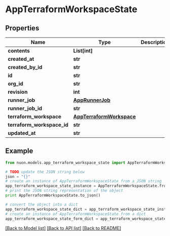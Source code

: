 # AppTerraformWorkspaceState


## Properties

Name | Type | Description | Notes
------------ | ------------- | ------------- | -------------
**contents** | **List[int]** |  | [optional] 
**created_at** | **str** |  | [optional] 
**created_by_id** | **str** |  | [optional] 
**id** | **str** |  | [optional] 
**org_id** | **str** |  | [optional] 
**revision** | **int** |  | [optional] 
**runner_job** | [**AppRunnerJob**](AppRunnerJob.md) |  | [optional] 
**runner_job_id** | **str** |  | [optional] 
**terraform_workspace** | [**AppTerraformWorkspace**](AppTerraformWorkspace.md) |  | [optional] 
**terraform_workspace_id** | **str** |  | [optional] 
**updated_at** | **str** |  | [optional] 

## Example

```python
from nuon.models.app_terraform_workspace_state import AppTerraformWorkspaceState

# TODO update the JSON string below
json = "{}"
# create an instance of AppTerraformWorkspaceState from a JSON string
app_terraform_workspace_state_instance = AppTerraformWorkspaceState.from_json(json)
# print the JSON string representation of the object
print AppTerraformWorkspaceState.to_json()

# convert the object into a dict
app_terraform_workspace_state_dict = app_terraform_workspace_state_instance.to_dict()
# create an instance of AppTerraformWorkspaceState from a dict
app_terraform_workspace_state_form_dict = app_terraform_workspace_state.from_dict(app_terraform_workspace_state_dict)
```
[[Back to Model list]](../README.md#documentation-for-models) [[Back to API list]](../README.md#documentation-for-api-endpoints) [[Back to README]](../README.md)


